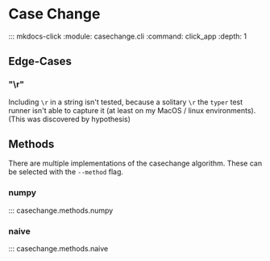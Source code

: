 # Case Change

::: mkdocs-click
    :module: casechange.cli
    :command: click_app
    :depth: 1

## Edge-Cases

### "\r"

Including `\r` in a string isn't tested, because a solitary `\r` the `typer` test runner isn't able to capture it (at least on my MacOS / linux environments). (This was discovered by hypothesis)

## Methods

There are multiple implementations of the casechange algorithm. These can be selected with the `--method` flag.

### numpy

::: casechange.methods.numpy

### naive

::: casechange.methods.naive

